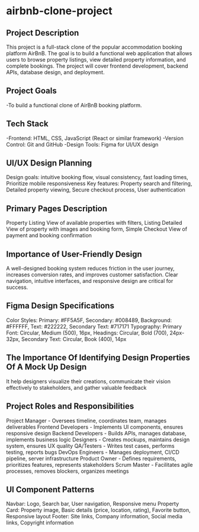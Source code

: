 # airbnb-clone-project
## Project Description
This project is a full-stack clone of the popular accommodation booking platform AirBnB. The goal is to build a functional web application that allows users to browse property listings, view detailed property information, and complete bookings. The project will cover frontend development, backend APIs, database design, and deployment.
## Project Goals
-To build a functional clone of AirBnB booking platform.

## Tech Stack
-Frontend: HTML, CSS, JavaScript (React or similar framework)
-Version Control: Git and GitHub
-Design Tools: Figma for UI/UX design

## UI/UX Design Planning
Design goals: intuitive booking flow, visual consistency, fast loading times, Prioritize mobile responsiveness Key features: Property search and filtering, Detailed property viewing, Secure checkout process, User authentication

## Primary Pages Description
Property Listing View of available properties with filters, Listing Detailed View	of property with images and booking form, Simple Checkout View of payment and booking confirmation

## Importance of User-Friendly Design
A well-designed booking system reduces friction in the user journey, increases conversion rates, and improves customer satisfaction. Clear navigation, intuitive interfaces, and responsive design are critical for success.

## Figma Design Specifications
Color Styles: Primary: #FF5A5F, Secondary: #008489, Background: #FFFFFF, Text: #222222, Secondary Text: #717171 Typography: Primary Font: Circular, Medium (500), 16px, Headings: Circular, Bold (700), 24px-32px, Secondary Text: Circular, Book (400), 14px

## The Importance Of Identifying Design Properties Of A Mock Up Design
It help designers visualize their creations, communicate their vision effectively to stakeholders, and gather valuable feedback

## Project Roles and Responsibilities
Project Manager - Oversees timeline, coordinates team, manages deliverables
Frontend Developers - Implements UI components, ensures responsive design
Backend Developers - Builds APIs, manages database, implements business logic
Designers - Creates mockups, maintains design system, ensures UX quality
QA/Testers - Writes test cases, performs testing, reports bugs
DevOps Engineers - Manages deployment, CI/CD pipeline, server infrastructure
Product Owner - Defines requirements, prioritizes features, represents stakeholders
Scrum Master - Facilitates agile processes, removes blockers, organizes meetings

## UI Component Patterns
Navbar: Logo, Search bar, User navigation, Responsive menu Property Card: Property image, Basic details (price, location, rating), Favorite button, Responsive layout Footer: Site links, Company information, Social media links, Copyright information
